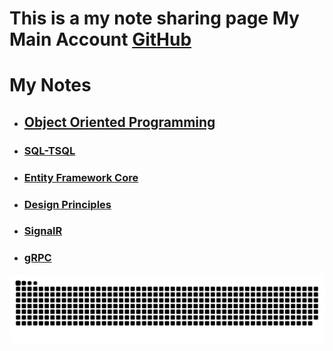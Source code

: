 # This is a my note sharing page My Main Account [GitHub](https://github.com/musauyumaz)

# My Notes
- ## [Object Oriented Programming](https://github.com/musauyumaznotes/CSharp/blob/main/Gen%C3%A7ay%20Y%C4%B1ld%C4%B1z/%C3%96zel%20Ders%20Format%C4%B1nda%20A%E2%80%99dan%20Z%E2%80%99ye%20Nesne%20Tabanl%C4%B1%20Programlama%20E%C4%9Fitimi/ReadMe.md)
- ### [SQL-TSQL](https://github.com/musauyumaznotes/SQL/blob/main/Gen%C3%A7ay%20Y%C4%B1ld%C4%B1z/SQL%20Server%20ve%20T-SQL%20E%C4%9Fitimleri/ReadMe.md)
- ### [Entity Framework Core](https://github.com/musauyumaznotes/EntityFrameworkCore/blob/main/README.md)
- ### [Design Principles](https://github.com/musauyumaznotes/CSharp/blob/main/Gen%C3%A7ay%20Y%C4%B1ld%C4%B1z/DesignPrinciples/ReadMe.md)
- ### [SignalR](https://github.com/musauyumaznotes/CSharp/blob/main/Gen%C3%A7ay%20Y%C4%B1ld%C4%B1z/SignalR%20%C4%B0le%20Run%20Time%20Uygulama/ReadMe.md)
- ### [gRPC](https://github.com/musauyumaznotes/CSharp/blob/main/Gen%C3%A7ay%20Y%C4%B1ld%C4%B1z/gRPC%20K%C3%BCt%C3%BCphanesi/ReadMe.md)

![snake gif](https://github.com/musauyumaznotes/musauyumaznotes/blob/output/github-contribution-grid-snake.svg)
